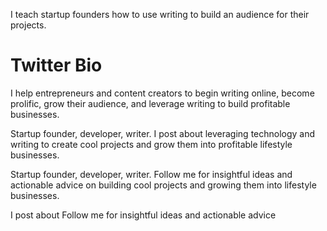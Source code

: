 I teach startup founders how to use writing to build an audience for their projects.
# Twitter Bio
I help entrepreneurs and content creators to begin writing online, become prolific, grow their audience, and leverage writing to build profitable businesses.

Startup founder, developer, writer. I post about leveraging technology and writing to create cool projects and grow them into profitable lifestyle businesses.

Startup founder, developer, writer. Follow me for insightful ideas and actionable advice on building cool projects and growing them into lifestyle businesses.

I post about
Follow me for insightful ideas and actionable advice 

